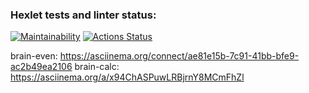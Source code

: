 ### Hexlet tests and linter status:
[![Maintainability](https://api.codeclimate.com/v1/badges/a7f093db8571a8cbb37b/maintainability)](https://codeclimate.com/github/mouzilo/python-project-49/maintainability)
[![Actions Status](https://github.com/mouzilo/python-project-49/workflows/hexlet-check/badge.svg)](https://github.com/mouzilo/python-project-49/actions)

brain-even: https://asciinema.org/connect/ae81e15b-7c91-41bb-bfe9-ac2b49ea2106
brain-calc: https://asciinema.org/a/x94ChASPuwLRBjrnY8MCmFhZl
